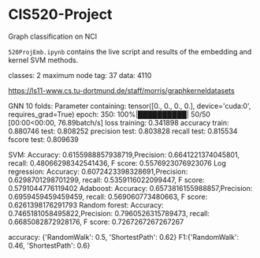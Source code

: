 # CIS520-Project
Graph classification on NCI

`520ProjEmb.ipynb` contains the live script and results of the embedding and kernel SVM methods.

classes: 2 
maximum node tag: 37
data: 4110

https://ls11-www.cs.tu-dortmund.de/staff/morris/graphkerneldatasets


GNN 10 folds: 
Parameter containing:
tensor([0., 0., 0., 0.], device='cuda:0', requires_grad=True)
epoch: 350: 100%|██████████| 50/50 [00:00<00:00, 76.89batch/s]
loss training: 0.341898
accuracy train: 0.880746 test: 0.808252
precision test: 0.803828
recall test: 0.815534
fscore test: 0.809639

SVM:
Accuracy: 0.6155988857938719,Precision: 0.6641221374045801, recall: 0.48066298342541436, F score: 0.5576923076923076
Log regression:
Accuracy: 0.6072423398328691,Precision: 0.6298701298701299, recall: 0.5359116022099447, F score: 0.5791044776119402
Adaboost:
Accuracy: 0.6573816155988857,Precision: 0.6959459459459459, recall: 0.569060773480663, F score: 0.6261398176291793
Random forest:
Accuracy: 0.7465181058495822,Precision: 0.7960526315789473, recall: 0.6685082872928176, F score: 0.7267267267267267

accuracy: {'RandomWalk': 0.5, 'ShortestPath': 0.62}
F1:{'RandomWalk': 0.46, 'ShortestPath': 0.6}
